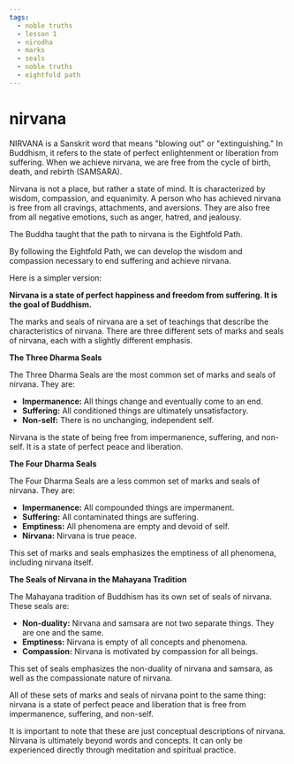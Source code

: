 ```yaml
---
tags:
  - noble truths 
  - lesson 1 
  - nirodha
  - marks 
  - seals 
  - noble truths
  - eightfold path
---
```

# nirvana

NIRVANA is a Sanskrit word that means "blowing out" or "extinguishing." In Buddhism, it refers to the state of perfect enlightenment or liberation from suffering. When we achieve nirvana, we are free from the cycle of birth, death, and rebirth (SAMSARA).

Nirvana is not a place, but rather a state of mind. It is characterized by wisdom, compassion, and equanimity. A person who has achieved nirvana is free from all cravings, attachments, and aversions. They are also free from all negative emotions, such as anger, hatred, and jealousy.

The Buddha taught that the path to nirvana is the Eightfold Path.

By following the Eightfold Path, we can develop the wisdom and compassion necessary to end suffering and achieve nirvana.

Here is a simpler version:

**Nirvana is a state of perfect happiness and freedom from suffering. It is the goal of Buddhism.**

The marks and seals of nirvana are a set of teachings that describe the characteristics of nirvana. There are three different sets of marks and seals of nirvana, each with a slightly different emphasis.

**The Three Dharma Seals**

The Three Dharma Seals are the most common set of marks and seals of nirvana. They are:

* **Impermanence:** All things change and eventually come to an end.
* **Suffering:** All conditioned things are ultimately unsatisfactory.
* **Non-self:** There is no unchanging, independent self.

Nirvana is the state of being free from impermanence, suffering, and non-self. It is a state of perfect peace and liberation.

**The Four Dharma Seals**

The Four Dharma Seals are a less common set of marks and seals of nirvana. They are:

* **Impermanence:** All compounded things are impermanent.
* **Suffering:** All contaminated things are suffering.
* **Emptiness:** All phenomena are empty and devoid of self.
* **Nirvana:** Nirvana is true peace.

This set of marks and seals emphasizes the emptiness of all phenomena, including nirvana itself.

**The Seals of Nirvana in the Mahayana Tradition**

The Mahayana tradition of Buddhism has its own set of seals of nirvana. These seals are:

* **Non-duality:** Nirvana and samsara are not two separate things. They are one and the same.
* **Emptiness:** Nirvana is empty of all concepts and phenomena.
* **Compassion:** Nirvana is motivated by compassion for all beings.

This set of seals emphasizes the non-duality of nirvana and samsara, as well as the compassionate nature of nirvana.

All of these sets of marks and seals of nirvana point to the same thing: nirvana is a state of perfect peace and liberation that is free from impermanence, suffering, and non-self.

It is important to note that these are just conceptual descriptions of nirvana. Nirvana is ultimately beyond words and concepts. It can only be experienced directly through meditation and spiritual practice.
